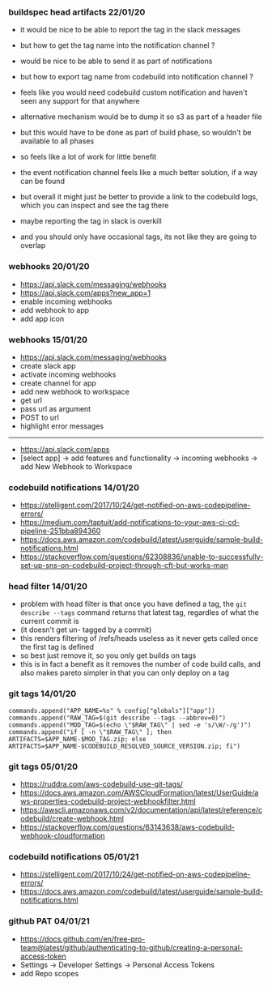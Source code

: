 ### buildspec head artifacts 22/01/20

- it would be nice to be able to report the tag in the slack messages
- but how to get the tag name into the notification channel ?
- would be nice to be able to send it as part of notifications
- but how to export tag name from codebuild into notification channel ?
- feels like you would need codebuild custom notification and haven't seen any support for that anywhere

- alternative mechanism would be to dump it so s3 as part of a header file
- but this would have to be done as part of build phase, so wouldn't be available to all phases
- so feels like a lot of work for little benefit

- the event notification channel feels like a much better solution, if a way can be found

- but overall it might just be better to provide a link to the codebuild logs, which you can inspect and see the tag there
- maybe reporting the tag in slack is overkill
- and you should only have occasional tags, its not like they are going to overlap

### webhooks 20/01/20

- https://api.slack.com/messaging/webhooks
- https://api.slack.com/apps?new_app=1
- enable incoming webhooks
- add webhook to app
- add app icon

### webhooks 15/01/20

- https://api.slack.com/messaging/webhooks
- create slack app
- activate incoming webhooks
- create channel for app
- add new webhook to workspace
- get url
- pass url as argument
- POST to url
- highlight error messages

---

- https://api.slack.com/apps
- [select app] -> add features and functionality -> incoming webhooks -> add New Webhook to Workspace

### codebuild notifications 14/01/20

- https://stelligent.com/2017/10/24/get-notified-on-aws-codepipeline-errors/
- https://medium.com/taptuit/add-notifications-to-your-aws-ci-cd-pipeline-251bba894360
- https://docs.aws.amazon.com/codebuild/latest/userguide/sample-build-notifications.html
- https://stackoverflow.com/questions/62308836/unable-to-successfully-set-up-sns-on-codebuild-project-through-cft-but-works-man

### head filter 14/01/20

- problem with head filter is that once you have defined a tag, the `git describe --tags` command returns that latest tag, regardles of what the current commit is
- (it doesn't get un- tagged by a commit)
- this renders filtering of /refs/heads useless as it never gets called once the first tag is defined
- so best just remove it, so you only get builds on tags
- this is in fact a benefit as it removes the number of code build calls, and also makes pareto simpler in that you can only deploy on a tag

### git tags 14/01/20

```
commands.append("APP_NAME=%s" % config["globals"]["app"])
commands.append("RAW_TAG=$(git describe --tags --abbrev=0)")
commands.append("MOD_TAG=$(echo \"$RAW_TAG\" | sed -e 's/\W/-/g')")
commands.append("if [ -n \"$RAW_TAG\" ]; then ARTIFACTS=$APP_NAME-$MOD_TAG.zip; else ARTIFACTS=$APP_NAME-$CODEBUILD_RESOLVED_SOURCE_VERSION.zip; fi")
```

### git tags 05/01/20

- https://ruddra.com/aws-codebuild-use-git-tags/
- https://docs.aws.amazon.com/AWSCloudFormation/latest/UserGuide/aws-properties-codebuild-project-webhookfilter.html
- https://awscli.amazonaws.com/v2/documentation/api/latest/reference/codebuild/create-webhook.html
- https://stackoverflow.com/questions/63143638/aws-codebuild-webhook-cloudformation

### codebuild notifications 05/01/21

- https://stelligent.com/2017/10/24/get-notified-on-aws-codepipeline-errors/
- https://docs.aws.amazon.com/codebuild/latest/userguide/sample-build-notifications.html

### github PAT 04/01/21

- https://docs.github.com/en/free-pro-team@latest/github/authenticating-to-github/creating-a-personal-access-token
- Settings -> Developer Settings -> Personal Access Tokens
- add Repo scopes